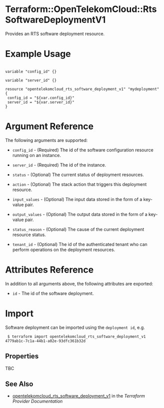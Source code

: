 # Terraform::OpenTelekomCloud::RtsSoftwareDeploymentV1

Provides an RTS software deployment resource.

# Example Usage

 ```hcl
 
variable "config_id" {}

variable "server_id" {}
 
resource "opentelekomcloud_rts_software_deployment_v1" "mydeployment" {
  config_id = "${var.config_id}"
  server_id = "${var.server_id}"
}
 ```

# Argument Reference

The following arguments are supported:

 * `config_id` - (Required) The id of the software configuration resource running on an instance.
 
 * `server_id` - (Required) The id of the instance.
 
 * `status` -  (Optional) The current status of deployment resources.
 
 * `action` - (Optional) The stack action that triggers this deployment resource.
 
 * `input_values` - (Optional) The input data stored in the form of a key-value pair.
 
 * `output_values` - (Optional) The output data stored in the form of a key-value pair.
 
 * `status_reason` - (Optional) The cause of the current deployment resource status.
 
 * `tenant_id` - (Optional) The id of the authenticated tenant who can perform operations on the deployment resources.

# Attributes Reference

In addition to all arguments above, the following attributes are exported:

* `id` - The id of the software deployment.
 
# Import

Software deployment can be imported using the `deployment id`, e.g.
```
 $ terraform import opentelekomcloud_rts_software_deployment_v1 4779ab1c-7c1a-44b1-a02e-93dfc361b32d
 ```

## Properties

TBC

## See Also

* [opentelekomcloud_rts_software_deployment_v1](https://www.terraform.io/docs/providers/opentelekomcloud/r/rts_software_deployment_v1.html) in the _Terraform Provider Documentation_